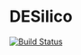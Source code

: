 # DESilico

[![Build Status](https://github.com/soldamatlab/DESilico.jl/actions/workflows/CI.yml/badge.svg?branch=master)](https://github.com/soldamatlab/DESilico.jl/actions/workflows/CI.yml?query=branch%3Amaster)
